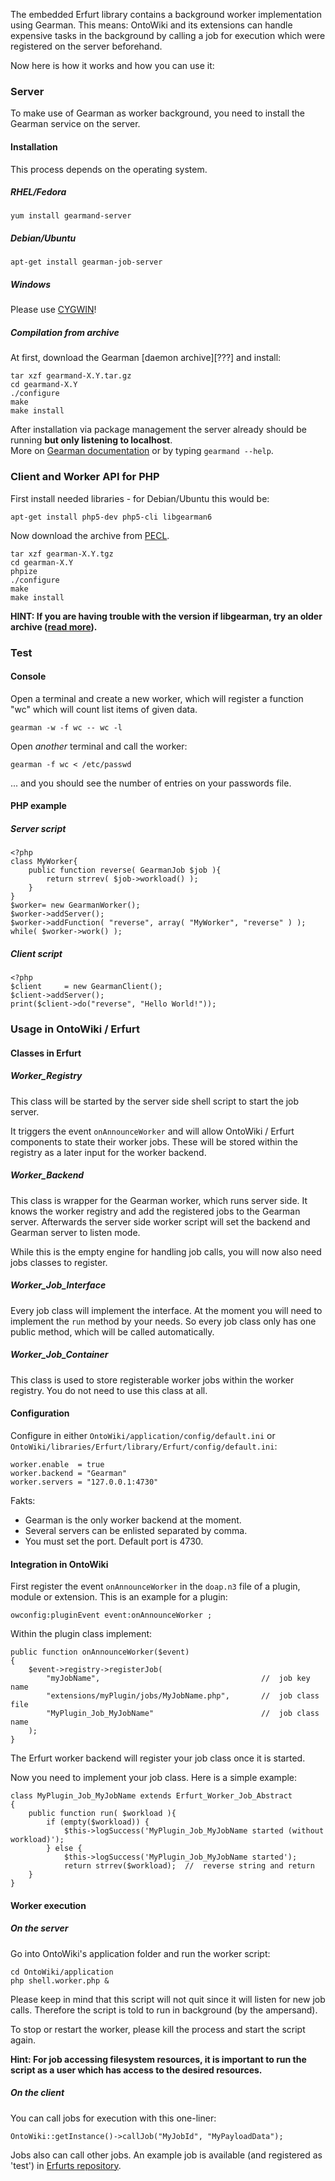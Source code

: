 The embedded Erfurt library contains a background worker implementation using Gearman. This means: OntoWiki and its extensions can handle expensive tasks in the background by calling a job for execution which were registered on the server beforehand.

Now here is how it works and how you can use it:

### Server
To make use of Gearman as worker background, you need to install the Gearman service on the server.

#### Installation
This process depends on the operating system.
##### RHEL/Fedora
	yum install gearmand-server
##### Debian/Ubuntu
	apt-get install gearman-job-server
##### Windows
Please use [CYGWIN][3]!
##### Compilation from archive
At first, download the Gearman [daemon archive][???] and install:

	tar xzf gearmand-X.Y.tar.gz
	cd gearmand-X.Y
	./configure
	make
	make install

After installation via package management the server already should be running <b>but only listening to localhost</b>.<br/>
More on [Gearman documentation][2] or by typing `gearmand --help`.

### Client and Worker API for PHP
First install needed libraries - for Debian/Ubuntu this would be:

	apt-get install php5-dev php5-cli libgearman6

Now download the archive from <a href="http://pecl.php.net/package/gearman">PECL</a>.

	tar xzf gearman-X.Y.tgz
	cd gearman-X.Y
	phpize
	./configure
	make
	make install

**HINT: If you are having trouble with the version if libgearman, try an older archive (<a href="http://serverfault.com/questions/487331/not-able-to-install-gearman-on-ubuntu-12-04">read more</a>).**

### Test
#### Console

Open a terminal and create a new worker, which will register a function "wc" which will count list items of given data.

	gearman -w -f wc -- wc -l

Open _another_ terminal and call the worker:

	gearman -f wc < /etc/passwd

... and you should see the number of entries on your passwords file.

#### PHP example
##### Server script
	<?php
	class MyWorker{
		public function reverse( GearmanJob $job ){
			return strrev( $job->workload() );
		}
	}
	$worker= new GearmanWorker();
	$worker->addServer();
	$worker->addFunction( "reverse", array( "MyWorker", "reverse" ) );
	while( $worker->work() );

##### Client script
	<?php
	$client     = new GearmanClient();
	$client->addServer();
	print($client->do("reverse", "Hello World!"));

### Usage in OntoWiki / Erfurt

#### Classes in Erfurt

##### Worker_Registry
This class will be started by the server side shell script to start the job server.

It triggers the event `onAnnounceWorker` and will allow OntoWiki / Erfurt components to state their worker jobs.
These will be stored within the registry as a later input for the worker backend.

##### Worker_Backend
This class is wrapper for the Gearman worker, which runs server side.
It knows the worker registry and add the registered jobs to the Gearman server.
Afterwards the server side worker script will set the backend and Gearman server to listen mode.

While this is the empty engine for handling job calls, you will now also need jobs classes to register.

##### Worker_Job_Interface
Every job class will implement the interface.
At the moment you will need to implement the `run` method by your needs.
So every job class only has one public method, which will be called automatically.

##### Worker_Job_Container
This class is used to store registerable worker jobs within the worker registry.
You do not need to use this class at all.

#### Configuration
Configure in either `OntoWiki/application/config/default.ini` or `OntoWiki/libraries/Erfurt/library/Erfurt/config/default.ini`:

	worker.enable  = true
	worker.backend = "Gearman"
	worker.servers = "127.0.0.1:4730"

Fakts:
- Gearman is the only worker backend at the moment.
- Several servers can be enlisted separated by comma.
- You must set the port. Default port is 4730.

#### Integration in OntoWiki
First register the event `onAnnounceWorker` in the `doap.n3` file of a plugin, module or extension.
This is an example for a plugin:

	owconfig:pluginEvent event:onAnnounceWorker ;

Within the plugin class implement:

	public function onAnnounceWorker($event)
	{
		$event->registry->registerJob(
			"myJobName",                                    //  job key name
			"extensions/myPlugin/jobs/MyJobName.php",       //  job class file
			"MyPlugin_Job_MyJobName"                        //  job class name
		);
	}

The Erfurt worker backend will register your job class once it is started.

Now you need to implement your job class. Here is a simple example:

    class MyPlugin_Job_MyJobName extends Erfurt_Worker_Job_Abstract
    {
        public function run( $workload ){
            if (empty($workload)) {
                $this->logSuccess('MyPlugin_Job_MyJobName started (without workload)');
            } else {
                $this->logSuccess('MyPlugin_Job_MyJobName started');
                return strrev($workload);  //  reverse string and return
        }
    }
	
#### Worker execution

##### On the server 

Go into OntoWiki's application folder and run the worker script:

    cd OntoWiki/application
    php shell.worker.php &

Please keep in mind that this script will not quit since it will listen for new job calls.
Therefore the script is told to run in background (by the ampersand).

To stop or restart the worker, please kill the process and start the script again.

**Hint: For job accessing filesystem resources, it is important to run the script as a user which has access to the desired resources.**

##### On the client

You can call jobs for execution with this one-liner:

    OntoWiki::getInstance()->callJob("MyJobId", "MyPayloadData");

Jobs also can call other jobs. An example job is available (and registered as 'test') in [Erfurts repository][4].

[1]: http://gearman.org/
[2]: http://gearman.org/getting_started
[3]: http://www.phpvs.net/2010/11/30/installing-gearman-and-gearmand-on-windows-with-cygwin/
[4]: https://github.com/AKSW/Erfurt/blob/develop/library/Erfurt/Worker/TestJob.php
